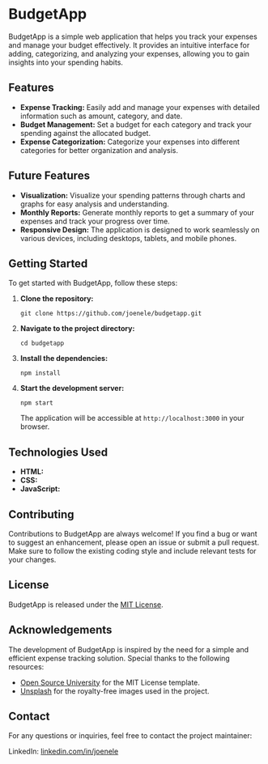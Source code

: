 # BudgetApp


BudgetApp is a simple web application that helps you track your expenses and manage your budget effectively. It provides an intuitive interface for adding, categorizing, and analyzing your expenses, allowing you to gain insights into your spending habits.

## Features

- **Expense Tracking:** Easily add and manage your expenses with detailed information such as amount, category, and date.
- **Budget Management:** Set a budget for each category and track your spending against the allocated budget.
- **Expense Categorization:** Categorize your expenses into different categories for better organization and analysis.

## Future Features

- **Visualization:** Visualize your spending patterns through charts and graphs for easy analysis and understanding.
- **Monthly Reports:** Generate monthly reports to get a summary of your expenses and track your progress over time.
- **Responsive Design:** The application is designed to work seamlessly on various devices, including desktops, tablets, and mobile phones.

## Getting Started

To get started with BudgetApp, follow these steps:

1. **Clone the repository:**

   ```
   git clone https://github.com/joenele/budgetapp.git
   ```

2. **Navigate to the project directory:**

   ```
   cd budgetapp
   ```

3. **Install the dependencies:**

   ```
   npm install
   ```

4. **Start the development server:**

   ```
   npm start
   ```

   The application will be accessible at `http://localhost:3000` in your browser.

## Technologies Used

- **HTML:** 
- **CSS:** 
- **JavaScript:** 

## Contributing

Contributions to BudgetApp are always welcome! If you find a bug or want to suggest an enhancement, please open an issue or submit a pull request. Make sure to follow the existing coding style and include relevant tests for your changes.

## License

BudgetApp is released under the [MIT License](https://github.com/joenele/budgetapp/blob/master/LICENSE).

## Acknowledgements

The development of BudgetApp is inspired by the need for a simple and efficient expense tracking solution. Special thanks to the following resources:

- [Open Source University](https://opensource.org/licenses/MIT) for the MIT License template.
- [Unsplash](https://unsplash.com/) for the royalty-free images used in the project.

## Contact

For any questions or inquiries, feel free to contact the project maintainer:

LinkedIn: [linkedin.com/in/joenele](https://www.linkedin.com/in/joenele/)
